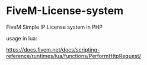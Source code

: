 # FiveM-License-system
FiveM Simple IP License system in PHP

usage in lua:

https://docs.fivem.net/docs/scripting-reference/runtimes/lua/functions/PerformHttpRequest/


